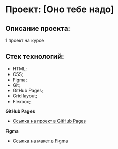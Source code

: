 # Проект: [Оно тебе надо]

## Описание проекта:
1 проект на курсе

## Стек технологий:
  * HTML;
  * CSS;
  * Figma;
  * Git;
  * GitHub Pages;
  * Grid layout;
  * Flexbox;

**GitHub Pages**

* [Ссылка на проект в GitHub Pages](https://ahma1939.github.io/ono-tebe-nado/)

**Figma**

* [Ссылка на макет в Figma](https://www.figma.com/file/fT8o5J1rGv6WpkMszVDjSh/%232-%D0%9E%D0%BD%D0%BE-%D1%82%D0%B5%D0%B1%D0%B5-%D0%BD%D0%B0%D0%B4%D0%BE-(Copy)?type=design&node-id=0-1&mode=design&t=IO0Ruf2HxAb2GiZM-0)
